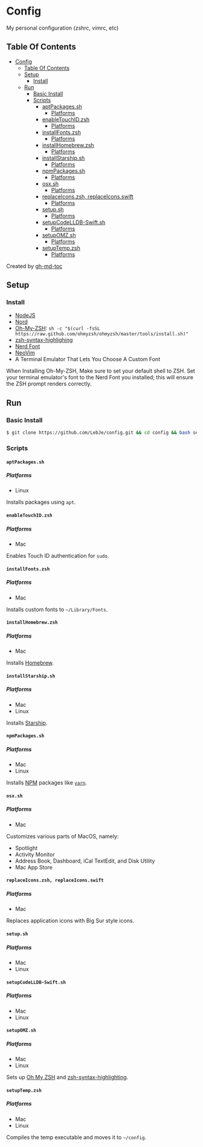 # Config

My personal configuration (zshrc, vimrc, etc)

## Table Of Contents

<!--ts-->

-   [Config](#config)
    -   [Table Of Contents](#table-of-contents)
    -   [Setup](#setup)
        -   [Install](#install)
    -   [Run](#run)
        -   [Basic Install](#basic-install)
        -   [Scripts](#scripts)
            -   [aptPackages.sh](#aptpackagessh)
                -   [Platforms](#platforms)
            -   [enableTouchID.zsh](#enabletouchidzsh)
                -   [Platforms](#platforms-1)
            -   [installFonts.zsh](#installfontszsh)
                -   [Platforms](#platforms-2)
            -   [installHomebrew.zsh](#installhomebrewzsh)
                -   [Platforms](#platforms-3)
            -   [installStarship.sh](#installstarshipsh)
                -   [Platforms](#platforms-4)
            -   [npmPackages.sh](#npmpackagessh)
                -   [Platforms](#platforms-5)
            -   [osx.sh](#osxsh)
                -   [Platforms](#platforms-6)
            -   [replaceIcons.zsh, replaceIcons.swift](#replaceiconszsh-replaceiconsswift)
                -   [Platforms](#platforms-7)
            -   [setup.sh](#setupsh)
                -   [Platforms](#platforms-8)
            -   [setupCodeLLDB-Swift.sh](#setupcodelldb-swiftsh)
                -   [Platforms](#platforms-9)
            -   [setupOMZ.sh](#setupomzsh)
                -   [Platforms](#platforms-10)
            -   [setupTemp.zsh](#setuptempzsh)
                -   [Platforms](#platforms-11)

<!-- Added by: lebje, at: Wed May 19 12:32:00 EDT 2021 -->

<!--te-->

Created by [gh-md-toc](https://github.com/ekalinin/github-markdown-toc)

## Setup

### Install

-   [NodeJS](https://nodejs.org/en/download/current/)
-   [Nord](https://www.nordtheme.com/ports#search)
-   [Oh-My-ZSH](https://ohmyz.sh): `sh -c "$(curl -fsSL https://raw.github.com/ohmyzsh/ohmyzsh/master/tools/install.sh)"`
-   [zsh-syntax-highlighing](https://github.com/zsh-users/zsh-syntax-highlighting)
-   [Nerd Font](https://www.nerdfonts.com/font-downloads)
-   [NeoVim](https://github.com/neovim/neovim/wiki/Installing-Neovim)
-   A Terminal Emulator That Lets You Choose A Custom Font

When Installing Oh-My-ZSH, Make sure to set your default shell to ZSH.
Set your terminal emulator's font to the Nerd Font you installed; this will ensure the ZSH prompt renders correctly.

## Run

### Basic Install

```sh
$ git clone https://github.com/LebJe/config.git && cd config && bash setup.sh
```

### Scripts

#### `aptPackages.sh`

##### Platforms

-   Linux

Installs packages using `apt`.

#### `enableTouchID.zsh`

##### Platforms

-   Mac

Enables Touch ID authentication for `sudo`.

#### `installFonts.zsh`

##### Platforms

-   Mac

Installs custom fonts to `~/Library/Fonts`.

#### `installHomebrew.zsh`

##### Platforms

-   Mac

Installs [Homebrew](https://brew.sh).

#### `installStarship.sh`

##### Platforms

-   Mac
-   Linux

Installs [Starship](https://starship.rs).

#### `npmPackages.sh`

##### Platforms

-   Mac
-   Linux

Installs [NPM](https://www.npmjs.com) packages like [`yarn`](https://yarnpkg.com).

#### `osx.sh`

##### Platforms

-   Mac

Customizes various parts of MacOS, namely:

-   Spotlight
-   Activity Monitor
-   Address Book, Dashboard, iCal TextEdit, and Disk Utility
-   Mac App Store

#### `replaceIcons.zsh, replaceIcons.swift`

##### Platforms

-   Mac

Replaces application icons with Big Sur style icons.

#### `setup.sh`

##### Platforms

-   Mac
-   Linux

#### `setupCodeLLDB-Swift.sh`

##### Platforms

-   Mac
-   Linux

#### `setupOMZ.sh`

##### Platforms

-   Mac
-   Linux

Sets up [Oh My ZSH](https://ohmyz.sh) and [zsh-syntax-highlighting](https://github.com/zsh-users/zsh-syntax-highlighting).

#### `setupTemp.zsh`

##### Platforms

-   Mac
-   Linux

Compiles the temp executable and moves it to `~/config`.
